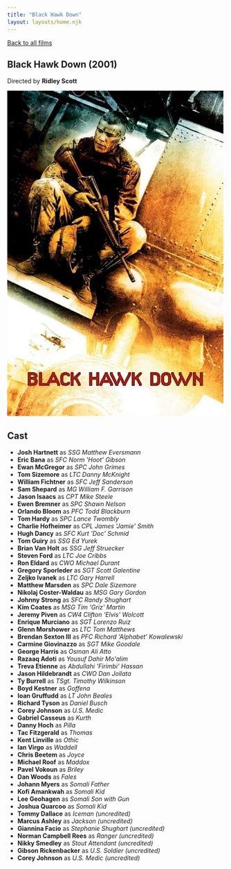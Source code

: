 ```yaml
---
title: "Black Hawk Down"
layout: layouts/home.njk
---
```


<a href="../">Back to all films</a>

<article class="film">
  <h1>Black Hawk Down (2001)</h1>

  <p class="director">
    Directed by <strong>Ridley Scott</strong>
  </p>

  <img src="../films/posters/black-hawk-down.jpg" alt="">

  <h2>
    Cast
  </h2>
  <ul>
    <li><strong>Josh Hartnett</strong> as <em>SSG Matthew Eversmann</em></li>
<li><strong>Eric Bana</strong> as <em>SFC Norm 'Hoot' Gibson</em></li>
<li><strong>Ewan McGregor</strong> as <em>SPC John Grimes</em></li>
<li><strong>Tom Sizemore</strong> as <em>LTC Danny McKnight</em></li>
<li><strong>William Fichtner</strong> as <em>SFC Jeff Sanderson</em></li>
<li><strong>Sam Shepard</strong> as <em>MG William F. Garrison</em></li>
<li><strong>Jason Isaacs</strong> as <em>CPT Mike Steele</em></li>
<li><strong>Ewen Bremner</strong> as <em>SPC Shawn Nelson</em></li>
<li><strong>Orlando Bloom</strong> as <em>PFC Todd Blackburn</em></li>
<li><strong>Tom Hardy</strong> as <em>SPC Lance Twombly</em></li>
<li><strong>Charlie Hofheimer</strong> as <em>CPL James 'Jamie' Smith</em></li>
<li><strong>Hugh Dancy</strong> as <em>SFC Kurt 'Doc' Schmid</em></li>
<li><strong>Tom Guiry</strong> as <em>SSG Ed Yurek</em></li>
<li><strong>Brian Van Holt</strong> as <em>SSG Jeff Struecker</em></li>
<li><strong>Steven Ford</strong> as <em>LTC Joe Cribbs</em></li>
<li><strong>Ron Eldard</strong> as <em>CWO Michael Durant</em></li>
<li><strong>Gregory Sporleder</strong> as <em>SGT Scott Galentine</em></li>
<li><strong>Zeljko Ivanek</strong> as <em>LTC Gary Harrell</em></li>
<li><strong>Matthew Marsden</strong> as <em>SPC Dale Sizemore</em></li>
<li><strong>Nikolaj Coster-Waldau</strong> as <em>MSG Gary Gordon</em></li>
<li><strong>Johnny Strong</strong> as <em>SFC Randy Shughart</em></li>
<li><strong>Kim Coates</strong> as <em>MSG Tim 'Griz' Martin</em></li>
<li><strong>Jeremy Piven</strong> as <em>CW4 Clifton 'Elvis' Wolcott</em></li>
<li><strong>Enrique Murciano</strong> as <em>SGT Lorenzo Ruiz</em></li>
<li><strong>Glenn Morshower</strong> as <em>LTC Tom Matthews</em></li>
<li><strong>Brendan Sexton III</strong> as <em>PFC Richard 'Alphabet' Kowalewski</em></li>
<li><strong>Carmine Giovinazzo</strong> as <em>SGT Mike Goodale</em></li>
<li><strong>George Harris</strong> as <em>Osman Ali Atto</em></li>
<li><strong>Razaaq Adoti</strong> as <em>Yousuf Dahir Mo'alim</em></li>
<li><strong>Treva Etienne</strong> as <em>Abdullahi 'Firimbi' Hassan</em></li>
<li><strong>Jason Hildebrandt</strong> as <em>CWO Dan Jollata</em></li>
<li><strong>Ty Burrell</strong> as <em>TSgt. Timothy Wilkinson</em></li>
<li><strong>Boyd Kestner</strong> as <em>Goffena</em></li>
<li><strong>Ioan Gruffudd</strong> as <em>LT John Beales</em></li>
<li><strong>Richard Tyson</strong> as <em>Daniel Busch</em></li>
<li><strong>Corey Johnson</strong> as <em>U.S. Medic</em></li>
<li><strong>Gabriel Casseus</strong> as <em>Kurth</em></li>
<li><strong>Danny Hoch</strong> as <em>Pilla</em></li>
<li><strong>Tac Fitzgerald</strong> as <em>Thomas</em></li>
<li><strong>Kent Linville</strong> as <em>Othic</em></li>
<li><strong>Ian Virgo</strong> as <em>Waddell</em></li>
<li><strong>Chris Beetem</strong> as <em>Joyce</em></li>
<li><strong>Michael Roof</strong> as <em>Maddox</em></li>
<li><strong>Pavel Vokoun</strong> as <em>Briley</em></li>
<li><strong>Dan Woods</strong> as <em>Fales</em></li>
<li><strong>Johann Myers</strong> as <em>Somali Father</em></li>
<li><strong>Kofi Amankwah</strong> as <em>Somali Kid</em></li>
<li><strong>Lee Geohagen</strong> as <em>Somali Son with Gun</em></li>
<li><strong>Joshua Quarcoo</strong> as <em>Somali Kid</em></li>
<li><strong>Tommy Dallace</strong> as <em>Iceman (uncredited)</em></li>
<li><strong>Marcus Ashley</strong> as <em>Jackson (uncredited)</em></li>
<li><strong>Giannina Facio</strong> as <em>Stephanie Shughart (uncredited)</em></li>
<li><strong>Norman Campbell Rees</strong> as <em>Ranger (uncredited)</em></li>
<li><strong>Nikky Smedley</strong> as <em>Stout Attendant (uncredited)</em></li>
<li><strong>Gibson Rickenbacker</strong> as <em>U.S. Soldier (uncredited)</em></li>
<li><strong>Corey Johnson</strong> as <em>U.S. Medic (uncredited)</em></li>
  </ul>
</article>
